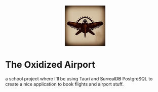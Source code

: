 <p align="center">
    <img src="https://raw.githubusercontent.com/naseem-chettah/oxidized-airport/main/src-tauri/icons/128x128.png" alt="Oxidized Airport" width=128 height=128>
</p>

# The Oxidized Airport
a school project where I'll be using Tauri and ~~SurrealDB~~ PostgreSQL to create a nice application to book flights and airport stuff.
